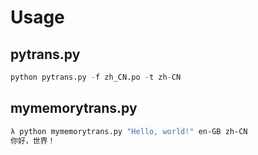 # Usage
## pytrans.py

```python
python pytrans.py -f zh_CN.po -t zh-CN
```

## mymemorytrans.py
```bash
λ python mymemorytrans.py "Hello, world!" en-GB zh-CN
你好，世界！
```
